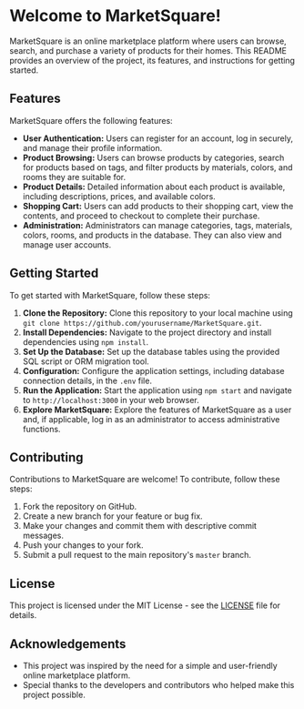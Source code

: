 # Welcome to MarketSquare!

MarketSquare is an online marketplace platform where users can browse, search, and purchase a variety of products for their homes. This README provides an overview of the project, its features, and instructions for getting started.

## Features

MarketSquare offers the following features:

- **User Authentication:** Users can register for an account, log in securely, and manage their profile information.
- **Product Browsing:** Users can browse products by categories, search for products based on tags, and filter products by materials, colors, and rooms they are suitable for.
- **Product Details:** Detailed information about each product is available, including descriptions, prices, and available colors.
- **Shopping Cart:** Users can add products to their shopping cart, view the contents, and proceed to checkout to complete their purchase.
- **Administration:** Administrators can manage categories, tags, materials, colors, rooms, and products in the database. They can also view and manage user accounts.

## Getting Started

To get started with MarketSquare, follow these steps:

1. **Clone the Repository:** Clone this repository to your local machine using `git clone https://github.com/yourusername/MarketSquare.git`.
2. **Install Dependencies:** Navigate to the project directory and install dependencies using `npm install`.
3. **Set Up the Database:** Set up the database tables using the provided SQL script or ORM migration tool.
4. **Configuration:** Configure the application settings, including database connection details, in the `.env` file.
5. **Run the Application:** Start the application using `npm start` and navigate to `http://localhost:3000` in your web browser.
6. **Explore MarketSquare:** Explore the features of MarketSquare as a user and, if applicable, log in as an administrator to access administrative functions.

## Contributing

Contributions to MarketSquare are welcome! To contribute, follow these steps:

1. Fork the repository on GitHub.
2. Create a new branch for your feature or bug fix.
3. Make your changes and commit them with descriptive commit messages.
4. Push your changes to your fork.
5. Submit a pull request to the main repository's `master` branch.

## License

This project is licensed under the MIT License - see the [LICENSE](LICENSE) file for details.

## Acknowledgements

- This project was inspired by the need for a simple and user-friendly online marketplace platform.
- Special thanks to the developers and contributors who helped make this project possible.
